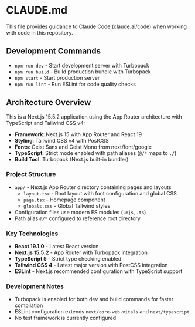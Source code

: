# CLAUDE.md

This file provides guidance to Claude Code (claude.ai/code) when working with code in this repository.

## Development Commands

- `npm run dev` - Start development server with Turbopack
- `npm run build` - Build production bundle with Turbopack
- `npm start` - Start production server
- `npm run lint` - Run ESLint for code quality checks

## Architecture Overview

This is a Next.js 15.5.2 application using the App Router architecture with TypeScript and Tailwind CSS v4:

- **Framework**: Next.js 15 with App Router and React 19
- **Styling**: Tailwind CSS v4 with PostCSS
- **Fonts**: Geist Sans and Geist Mono from next/font/google
- **TypeScript**: Strict mode enabled with path aliases (`@/*` maps to `./`)
- **Build Tool**: Turbopack (Next.js built-in bundler)

### Project Structure

- `app/` - Next.js App Router directory containing pages and layouts
  - `layout.tsx` - Root layout with font configuration and global CSS
  - `page.tsx` - Homepage component 
  - `globals.css` - Global Tailwind styles
- Configuration files use modern ES modules (`.mjs`, `.ts`)
- Path alias `@/*` configured to reference root directory

### Key Technologies

- **React 19.1.0** - Latest React version
- **Next.js 15.5.2** - App Router with Turbopack integration
- **TypeScript 5** - Strict type checking enabled
- **Tailwind CSS 4** - Latest major version with PostCSS integration
- **ESLint** - Next.js recommended configuration with TypeScript support

### Development Notes

- Turbopack is enabled for both dev and build commands for faster compilation
- ESLint configuration extends `next/core-web-vitals` and `next/typescript`
- No test framework is currently configured